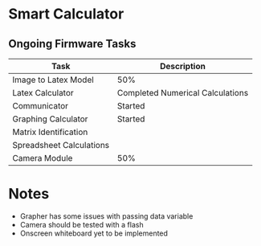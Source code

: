 # Smart Calculator

## Ongoing Firmware Tasks

| Task | Description |
|-------------|----------|
| Image to Latex Model | 50% |
| Latex Calculator | Completed Numerical Calculations |
| Communicator | Started |
| Graphing Calculator| Started |
| Matrix Identification | |
| Spreadsheet Calculations | |
| Camera Module | 50% |

# Notes
- Grapher has some issues with passing data variable
- Camera should be tested with a flash
- Onscreen whiteboard yet to be implemented
